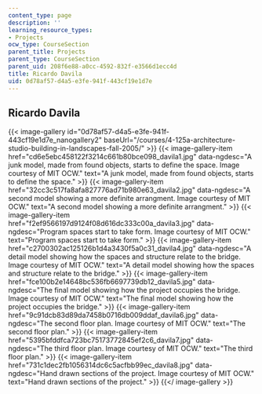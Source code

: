 ```yaml
---
content_type: page
description: ''
learning_resource_types:
- Projects
ocw_type: CourseSection
parent_title: Projects
parent_type: CourseSection
parent_uid: 208f6e88-a0cc-4592-832f-e3566d1ecc4d
title: Ricardo Davila
uid: 0d78af57-d4a5-e3fe-941f-443cf19e1d7e
---
```


Ricardo Davila
--------------
{{< image-gallery id="0d78af57-d4a5-e3fe-941f-443cf19e1d7e_nanogallery2" baseUrl="/courses/4-125a-architecture-studio-building-in-landscapes-fall-2005/" >}}
{{< image-gallery-item href="cd6e5ebc458122f3214c661b80bce098_davila1.jpg" data-ngdesc="A junk model, made from found objects, starts to define the space. Image courtesy of MIT OCW." text="A junk model, made from found objects, starts to define the space." >}}
{{< image-gallery-item href="32cc3c517fa8afa827776ad71b980e63_davila2.jpg" data-ngdesc="A second model showing a more definite arrangment. Image courtesy of MIT OCW." text="A second model showing a more definite arrangment." >}}
{{< image-gallery-item href="f2ef9566197d9124f08d616dc333c00a_davila3.jpg" data-ngdesc="Program spaces start to take form. Image courtesy of MIT OCW." text="Program spaces start to take form." >}}
{{< image-gallery-item href="c2700302ac125126b1d4a3430f5a0c31_davila4.jpg" data-ngdesc="A detail model showing how the spaces and structure relate to the bridge. Image courtesy of MIT OCW." text="A detail model showing how the spaces and structure relate to the bridge." >}}
{{< image-gallery-item href="fce100b2e14648bc536fb6697739db12_davila5.jpg" data-ngdesc="The final model showing how the project occupies the bridge. Image courtesy of MIT OCW." text="The final model showing how the project occupies the bridge." >}}
{{< image-gallery-item href="9c91dcb83d89da7458b0716db009ddaf_davila6.jpg" data-ngdesc="The second floor plan. Image courtesy of MIT OCW." text="The second floor plan." >}}
{{< image-gallery-item href="5395bfddfca723bc75173772845ef2c6_davila7.jpg" data-ngdesc="The third floor plan. Image courtesy of MIT OCW." text="The third floor plan." >}}
{{< image-gallery-item href="731c1dec2fb1056314dc6c5acfbb99ec_davila8.jpg" data-ngdesc="Hand drawn sections of the project. Image courtesy of MIT OCW." text="Hand drawn sections of the project." >}}
{{</ image-gallery >}}